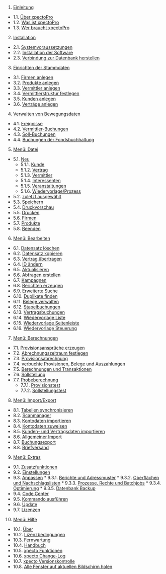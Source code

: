1. [Einleitung](http://help.xpecto.de/Einleitung)
* 1.1. [Über xpectoPro](http://help.xpecto.de/Einleitung/Über_xpectoPro)
*  1.2. [Was ist xpectoPro](http://help.xpecto.de/Einleitung/Was_ist_xpectoPro)
*  1.3. [Wer braucht xpectoPro](http://help.xpecto.de/Einleitung/Wer_braucht_xpectoPro)
2.   [Installation](http://help.xpecto.de/Installation)
*  2.1. [Systemvoraussetzungen](http://help.xpecto.de/Installation/Systemvoraussetzungen)
*  2.2. [Installation der Software](http://help.xpecto.de/Installation/Installation_der_Software)
*  2.3. [Verbindung zur Datenbank herstellen](http://help.xpecto.de/Installation/Verbindung_zur_Datenbank_herstellen)
3.   [Einrichten der Stammdaten](http://help.xpecto.de/Einrichten_der_Stammdaten)
*  3.1. [Firmen anlegen](http://help.xpecto.de/Einrichten_der_Stammdaten/Firmen_anlegen)
*  3.2. [Produkte anlegen](http://help.xpecto.de/Einrichten_der_Stammdaten/Produkte_anlegen)
*  3.3. [Vermittler anlegen](http://help.xpecto.de/Einrichten_der_Stammdaten/Vermittler_anlegen)
*  3.4. [Vermittlerstruktur festlegen](http://help.xpecto.de/Einrichten_der_Stammdaten/Vermittlerstruktur_festlegen)
*  3.5. [Kunden anlegen](http://help.xpecto.de/Einrichten_der_Stammdaten/Kunden_anlegen)
*  3.6. [Verträge anlegen](http://help.xpecto.de/Einrichten_der_Stammdaten/Verträge_anlegen)
4.  [Verwalten von Bewegungsdaten](http://help.xpecto.de/Verwalten_von_Bewegungsdaten)
*  4.1. [Ereignisse](http://help.xpecto.de/Verwalten_von_Bewegungsdaten/Ereignisse)
* 4.2. [Vermittler-Buchungen](http://help.xpecto.de/Verwalten_von_Bewegungsdaten/Vermittler_Buchungen)
* 4.3. [Soll-Buchungen](http://help.xpecto.de/Verwalten_von_Bewegungsdaten/Soll_Buchungen)
* 4.4. [Buchungen der Fondsbuchhaltung](http://help.xpecto.de/Verwalten_von_Bewegungsdaten/Buchungen_der_Fondsbuchhaltung)
5. [Menü: Datei](http://help.xpecto.de/Datei)
* 5.1. [Neu](http://help.xpecto.de/Datei/Neu)
     * 5.1.1. [Kunde](http://help.xpecto.de/Datei/Neu/Kunde)
     * 5.1.2.  [Vertrag](http://help.xpecto.de/Datei/Neu/Vertrag)
     *  5.1.3. [Vermittler](http://help.xpecto.de/Datei/Neu/Vermittler)
     *  5.1.4. [Interessenten](http://help.xpecto.de/Datei/Neu/Interessenten)
     *  5.1.5. [Veranstaltungen](http://help.xpecto.de/Datei/Neu/Veranstaltungen)
     *  5.1.6. [Wiedervorlage/Prozess](http://help.xpecto.de/Datei/Neu/Wiedervorlage_Prozess)
 * 5.2. [zuletzt ausgewählt](http://help.xpecto.de/Datei/zuletzt_ausgewählt)
*  5.3. [Speichern](http://help.xpecto.de/Datei/Speichern)
*  5.4. [Druckvorschau](http://help.xpecto.de/Datei/Druckvorschau)
*  5.5. [Drucken](http://help.xpecto.de/Datei/Drucken)
* 5.6. [Firmen](http://help.xpecto.de/Datei/Firmen)
*  5.7. [Produkte](http://help.xpecto.de/Datei/Produkte)
*  5.8. [Beenden](http://help.xpecto.de/Datei/Beenden)
6. [Menü: Bearbeiten](http://help.xpecto.de/Bearbeiten)
*  6.1. [Datensatz löschen](http://help.xpecto.de/Bearbeiten/Datensatz_löschen)
* 6.2. [Datensatz kopieren](http://help.xpecto.de/Bearbeiten/Datensatz_kopieren)
* 6.3. [Vertrag übertragen](http://help.xpecto.de/Bearbeiten/Vertrag_übertragen)
* 6.4. [ID ändern](http://help.xpecto.de/Bearbeiten/ID_ändern)
* 6.5. [Aktualisieren](http://help.xpecto.de/Bearbeiten/Aktualisieren)
* 6.6. [Abfragen erstellen](http://help.xpecto.de/Bearbeiten/Abfragen_erstellen)
* 6.7. [Kampagnen](http://help.xpecto.de/Bearbeiten/Kampagnen)
* 6.8. [Berichten erzeugen](http://help.xpecto.de/Bearbeiten/Berichten_erzeugen)
* 6.9. [Erweiterte Suche](http://help.xpecto.de/Bearbeiten/Erweiterte_Suche)
* 6.10. [Duplikate finden](http://help.xpecto.de/Bearbeiten/Duplikate_finden)
* 6.11. [Belege verwalten](http://help.xpecto.de/Bearbeiten/Belege_verwalten)
*  6.12. [Stapelbuchungen](http://help.xpecto.de/Bearbeiten/Stapelbuchungen)
* 6.13. [Vertragsbuchungen](http://help.xpecto.de/Bearbeiten/Vertragsbuchungen)
* 6.14. [Wiedervorlage Liste](http://help.xpecto.de/Bearbeiten/Wiedervorlage_Liste)
* 6.15. [Wiedervorlage Seitenleiste](http://help.xpecto.de/Bearbeiten/Wiedervorlage_Seitenliste)
* 6.16.  [Wiedervorlage Steuerung](http://help.xpecto.de/Bearbeiten/Wiedervorlage_Steuereung)        
7. [Menü: Berechnungen](http://help.xpecto.de/Berechnungen) 
*  7.1. [Provisionsansprüche erzeugen](http://help.xpecto.de/Berechnungen/Provisionsansprüche_erzeugen)
*  7.2. [Abrechnungszeitraum festlegen](http://help.xpecto.de/Berechnungen/Abrechnungszeitraum_festlegen)
*  7.3. [Provisionsabrechnung](http://help.xpecto.de/Berechnungen/Provisionsabrechnung)
*  7.4. [verbuchte Provisionen, Belege und Auszahlungen](http://help.xpecto.de/Berechnungen/verbuchte_Provisionen_Belege_und_Auszahlungen)
*  7.5. [Berechnungen und Transaktionen](http://help.xpecto.de/Berechnungen/Berechnungen_und_Transaktionen)
*  7.6. [Sollstellung](http://help.xpecto.de/Berechnungen/Sollstellung)
*  7.7. [Probeberechnung](http://help.xpecto.de/Berechnungen/Probeberechnung)
     *  7.7.1. [Provisionstest](http://help.xpecto.de/Berechnungen/Provisionstest)
     * 7.7.2. [Sollstellungstest](http://help.xpecto.de/Berechnungen/Sollstellungstest)
8.   [Menü: Import/Export](http://help.xpecto.de/Import_Export)
*  8.1. [Tabellen synchronisieren](http://help.xpecto.de/Import_Export/Tabellen_synchronisieren)
*  8.2. [Scanmanager](http://help.xpecto.de/Einleitung/Import_Export/Scanmanger)
*  8.3. [Kontodaten importieren](http://help.xpecto.de/Import_Export/Kontodaten_importieren)
* 8.4. [Kontodaten zuweisen](http://help.xpecto.de/Import_Export/Kontodaten_zuweisen)
* 8.5. [Kunden- und Vertragsdaten importieren](http://help.xpecto.de/Import_Export/Kunden_und_Vertragsdaten_importieren)
* 8.6. [Allgemeiner Import](http://help.xpecto.de/Import_Export/Allgemeiner_Import)
*  8.7. [Buchungsexport](http://help.xpecto.de/Import_Export/Buchungsexport)
* 8.8. [Briefversand](http://help.xpecto.de/Import_Export/Briefversand)
9.   [Menü: Extras](http://help.xpecto.de/Extras)
*  9.1. [Zusatzfunktionen](http://help.xpecto.de/Extras/Zusatzfunktionen)
*  9.2. [Einstellungen](http://help.xpecto.de/Extras/Einstellungen)
*  9.3. [Anpassen](http://help.xpecto.de/Extras/Anpassen)
           *  9.3.1. [Berichte und Adressmuster](http://help.xpecto.de/Extras/Anpassen_Berichte_und_Adressmuster)
           *  9.3.2. [Oberflächen und Nachschlagslisten](http://help.xpecto.de/Extras/Anpassen_Oberflächen_und_Nachschlagslisten)
           *  9.3.3. [Prozesse, Rechte und Batchjobs](http://help.xpecto.de/Extras/Anpassen_Prozesse_Rechte_und_Batchjobs)
           *  9.3.4. [Optimierung](http://help.xpecto.de/Extras/Anpassen_Optimierung)
           *  9.3.5. [Datenbank Backup](http://help.xpecto.de/Extras/Anpassen_Datenbank_backup)
*  9.4. [Code Center](http://help.xpecto.de/Extras/Code_Center)
*  9.5. [Kommando ausführen](http://help.xpecto.de/Extras/Kommando_ausführen)
*  9.6. [Update](http://help.xpecto.de/Extras/Update)
*  9.7. [Lizenzen](http://help.xpecto.de/Extras/Lizenzen)
10.   [Menü: Hilfe](http://help.xpecto.de/Hilfe)
* 10.1. [Über](http://help.xpecto.de/Hilfe/Über)
* 10.2. [Lizenzbedingungen](http://help.xpecto.de/Hilfe/Lizenzbedingungen)
* 10.3. [Fernwartung](http://help.xpecto.de/Hilfe/Fernwartung)
* 10.4. [Handbuch](http://help.xpecto.de/Hilfe/Handbuch)
* 10.5. [xpecto Funktionen](http://help.xpecto.de/Hilfe/xpecto_Funktionen)
* 10.6. [xpecto Change-Log](http://help.xpecto.de/Hilfe/xpecto_Change_Log)
*   10.7. [xpecto Versionskontrolle](http://help.xpecto.de/Hilfe/xpecto_Versionskontrolle)
*  10.8. [Alle Fenster auf aktuellen Bildschirm holen](http://help.xpecto.de/Hilfe/xpecto_Versionskontrolle)